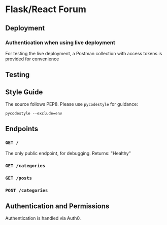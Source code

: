 # Flask/React Forum

## Deployment
### Authentication when using live deployment
For testing the live deployment, a Postman collection with access tokens is provided for convenience
## Testing
## Style Guide
The source follows PEP8. Please use `pycodestyle` for guidance:
```
pycodestyle --exclude=env
```
## Endpoints
### `GET /`
The only public endpoint, for debugging. Returns: "Healthy"

### `GET /categories`
### `GET /posts`
### `POST /categories`
## Authentication and Permissions
Authentication is handled via Auth0.